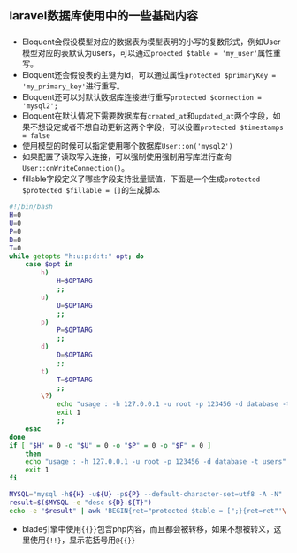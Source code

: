 ## laravel数据库使用中的一些基础内容

###
* Eloquent会假设模型对应的数据表为模型表明的小写的复数形式，例如User模型对应的表默认为users，可以通过`proected $table = 'my_user'`属性重写。
* Eloquent还会假设表的主键为id，可以通过属性`protected $primaryKey = 'my_primary_key'`进行重写。
* Eloquent还可以对默认数据库连接进行重写`protected $connection = 'mysql2';`
* Eloquent在默认情况下需要数据库有`created_at`和`updated_at`两个字段，如果不想设定或者不想自动更新这两个字段，可以设置`protected $timestamps = false`
* 使用模型的时候可以指定使用哪个数据库`User::on('mysql2')`
* 如果配置了读取写入连接，可以强制使用强制用写库进行查询`User::onWriteConnection()`。
* fillable字段定义了哪些字段支持批量赋值，下面是一个生成`protected $protected $fillable = []`的生成脚本
```sh
#!/bin/bash
H=0
U=0
P=0
D=0
T=0
while getopts "h:u:p:d:t:" opt; do
    case $opt in
        h)
            H=$OPTARG
            ;;
        u)
            U=$OPTARG
            ;;
        p)
            P=$OPTARG
            ;;
        d)
            D=$OPTARG
            ;;
        t)
            T=$OPTARG
            ;;
        \?)
            echo "usage : -h 127.0.0.1 -u root -p 123456 -d database -t users"
            exit 1
            ;;
    esac
done
if [ "$H" = 0 -o "$U" = 0 -o "$P" = 0 -o "$F" = 0 ]
    then
    echo "usage : -h 127.0.0.1 -u root -p 123456 -d database -t users"
    exit 1
fi

MYSQL="mysql -h${H} -u${U} -p${P} --default-character-set=utf8 -A -N"
result=$($MYSQL -e "desc ${D}.${T}")
echo -e "$result" | awk 'BEGIN{ret="protected $table = [";}{ret=ret"'\''"$1"'\'',"}END{len=length(ret) - 1;ret=substr(ret, 0, len)"];";print ret;}'
```
* blade引擎中使用`{{}}`包含php内容，而且都会被转移，如果不想被转义，这里使用`{!!}`，显示花括号用`@{{}}`
